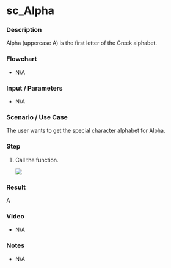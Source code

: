 # sc_Alpha

### Description

Alpha (uppercase Α) is the first letter of the Greek alphabet.

### Flowchart

- N/A 

### Input / Parameters

- N/A

### Scenario / Use Case

The user wants to get the special character alphabet for Alpha.

### Step

1. Call the function.
    
    ![](../../../../document/function/SpecialCharacter/sc_Alpha/sc_Alpha-step-1.png?raw=true)
 
### Result

 Α
 
### Video

- N/A

<!--[![Video](http://i.imgur.com/Ot5DWAW.png)](https://youtu.be/StTqXEQ2l-Y?t=35s)-->

### Notes

- N/A